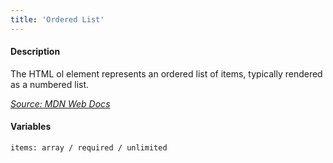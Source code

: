 ```yaml
---
title: 'Ordered List'
---
```

#### Description
The HTML ol element represents an ordered list of items, typically rendered as a numbered list.

*[Source: MDN Web Docs](https://developer.mozilla.org/en-US/docs/Web/HTML/Element/ol)*

#### Variables
~~~
items: array / required / unlimited
~~~

